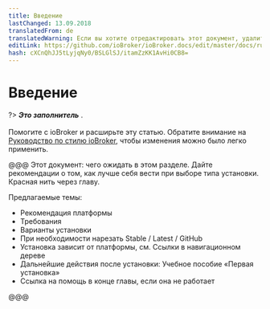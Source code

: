 ```yaml
---
title: Введение
lastChanged: 13.09.2018
translatedFrom: de
translatedWarning: Если вы хотите отредактировать этот документ, удалите поле «translationFrom», в противном случае этот документ будет снова автоматически переведен
editLink: https://github.com/ioBroker/ioBroker.docs/edit/master/docs/ru/install/README.md
hash: cXCnQhJJ5tLyjqNy0/BSLGlSJ/itamZzKK1AvHi0CB8=
---
```

# Введение
?> ***Это заполнитель*** .<br><br> Помогите с ioBroker и расширьте эту статью. Обратите внимание на [Руководство по стилю ioBroker](https://www.iobroker.net/#de/documentation/community/styleguidedoc.md), чтобы изменения можно было легко применить.

@@@ Этот документ: чего ожидать в этом разделе. Дайте рекомендации о том, как лучше себя вести при выборе типа установки. Красная нить через главу.

Предлагаемые темы:

* Рекомендация платформы
* Требования
* Варианты установки
* При необходимости нарезать Stable / Latest / GitHub
* Установка зависит от платформы, см. Ссылки в навигационном дереве
* Дальнейшие действия после установки: Учебное пособие «Первая установка»
* Ссылка на помощь в конце главы, если она не работает

@@@